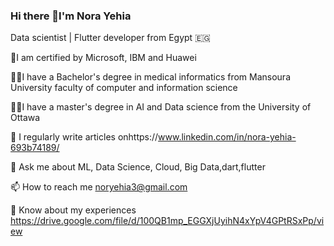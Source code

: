 ### Hi there 👋I'm Nora Yehia

 Data scientist | Flutter developer from Egypt 🇪🇬



🔭I am certified by Microsoft, IBM and Huawei

👩‍🎓I have a Bachelor's degree in medical informatics from Mansoura University faculty of computer and information science

👩‍🎓I have a master's degree in AI and Data science from the University of Ottawa

📝 I regularly write articles onhttps://www.linkedin.com/in/nora-yehia-693b74189/

💬 Ask me about ML, Data Science, Cloud, Big Data,dart,flutter

📫 How to reach me noryehia3@gmail.com

📄 Know about my experiences https://drive.google.com/file/d/100QB1mp_EGGXjUyihN4xYpV4GPtRSxPp/view
